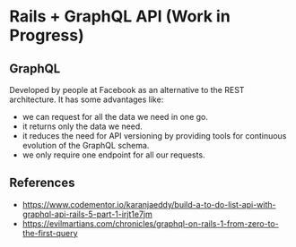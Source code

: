# Rails + GraphQL API (Work in Progress)
## GraphQL
Developed by people at Facebook as an alternative to the REST architecture. It has some advantages like:
 * we can request for all the data we need in one go.
 * it returns only the data we need.
 * it reduces the need for API versioning by providing tools for continuous evolution of the GraphQL schema.
 * we only require one endpoint for all our requests.

## References
* https://www.codementor.io/karanjaeddy/build-a-to-do-list-api-with-graphql-api-rails-5-part-1-irjt1e7jm
* https://evilmartians.com/chronicles/graphql-on-rails-1-from-zero-to-the-first-query
